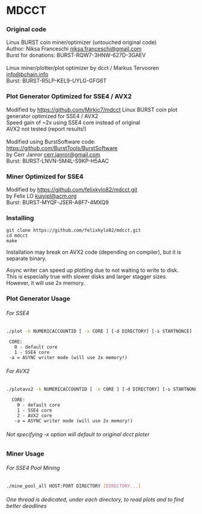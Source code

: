 # MDCCT

### Original code 
Linux BURST coin miner/optimizer (untouched original code)<br>
Author: Niksa Franceschi <niksa.franceschi@gmail.com><br>
Burst for donations: BURST-RQW7-3HNW-627D-3GAEV<br>
<br>
Linux miner/plotter/plot optimizer by dcct / Markus Tervooren <info@bchain.info><br>
Burst: BURST-R5LP-KEL9-UYLG-GFG6T<br>

### Plot Generator Optimized for SSE4 / AVX2
Modified by https://github.com/Mirkic7/mdcct
Linux BURST coin plot generator optimized for SSE4 / AVX2<br>
Speed gain of ~2x using SSE4 core instead of original<br>
AVX2 not tested (report results!)<br>
<br>
Modified using BurstSoftware code: https://github.com/BurstTools/BurstSoftware <br>
by Cerr Janror <cerr.janror@gmail.com><br>
Burst: BURST-LNVN-5M4L-S9KP-H5AAC<br>

### Miner Optimized for SSE4
Modified by https://github.com/felixkylo82/mdcct.git <br>
by Felix LO <kuiyipl@acm.org><br>
Burst: BURST-MYQF-JSER-A8F7-4MXQ9<br>

### Installing
    git clone https://github.com/felixkylo82/mdcct.git
    cd mdcct
    make

Installation may break on AVX2 code (depending on compiler), but it is separate binary.<br>

Async writer can speed up plotting due to not waiting to write to disk.<br>
This is especially true with slower disks and larger stagger sizes.<br>
However, it will use 2x memory.<br>

### Plot Generator Usage
###### For SSE4
```bash
./plot -k NUMERICACCOUNTID [ -x CORE ] [-d DIRECTORY] [-s STARTNONCE] [-n NONCES] [-m STAGGERSIZE] [-t THREADS] -a
```
     CORE:
       0 - default core
       1 - SSE4 core
     -a = ASYNC writer mode (will use 2x memory!)

###### For AVX2
```bash
./plotavx2 -k NUMERICACCOUNTID [ -x CORE ] [-d DIRECTORY] [-s STARTNONCE] [-n NONCES] [-m STAGGERSIZE] [-t THREADS] -a
```
      CORE:
        0 - default core
        1 - SSE4 core
        2 - AVX2 core
       -a = ASYNC writer mode (will use 2x memory!)
 
###### Not specifying -x option will default to original dcct ploter

### Miner Usage
###### For SSE4 Pool Mining
```bash
./mine_pool_all HOST:PORT DIRECTORY [DIRECTORY...]
```
 
###### One thread is dedicated, under each directory, to read plots and to find better deadlines

